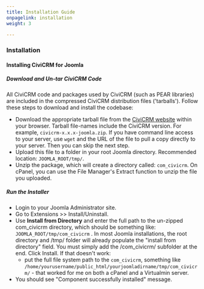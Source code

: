 ```yaml
---
title: Installation Guide
onpagelink: installation
weight: 3

---
```


### **Installation**

#### Installing CiviCRM for Joomla

##### Download and Un-tar CiviCRM Code

All CiviCRM code and packages used by CiviCRM (such as PEAR libraries) are included in the compressed CiviCRM distribution files ('tarballs'). Follow these steps to download and install the codebase:

- Download the appropriate tarball file from the [CiviCRM website](https://civicrm.org/download) within your browser. Tarball file-names include the CiviCRM version. For example, `civicrm-x.x.x-joomla.zip`. If you have command line access to your server, use `wget` and the URL of the file to pull a copy directly to your server. Then you can skip the next step.
- Upload this file to a folder in your root Joomla directory. Recommended location: `JOOMLA_ROOT/tmp/`.
- Unzip the package, which will create a directory called: `com_civicrm`. On cPanel, you can use the File Manager's Extract function to unzip the file you uploaded.

##### Run the Installer

- Login to your Joomla Administrator site.
- Go to Extensions &gt;&gt; Install/Uninstall.
- Use **Install from Directory** and enter the full path to the un-zipped com\_civicrm directory, which should be something like: `JOOMLA_ROOT/tmp/com_civicrm` . In most Joomla installations, the root directory and /tmp/ folder will already populate the "install from directory" field. You must simply add the /com\_civicrm/ subfolder at the end. Click Install. If that doesn't work: 
  - put the full file system path to the `com_civicrm`, something like `/home/yourusername/public_html/yourjoomladirname/tmp/com_civicrm/` - that worked for me on both a cPanel and a Virtualmin server.
- You should see "Component successfully installed" message.
